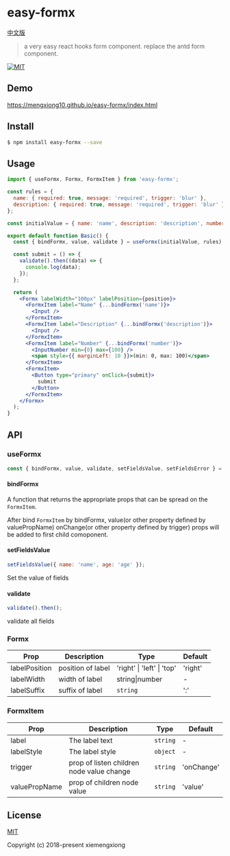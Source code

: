 # easy-formx

[中文版](https://github.com/mengxiong10/easy-formx/blob/master/README.zh-CN.md)

> a very easy react hooks form component. replace the antd form component.

<a href="LICENSE">
  <img src="https://img.shields.io/badge/License-MIT-yellow.svg" alt="MIT">
</a>

## Demo

<https://mengxiong10.github.io/easy-formx/index.html>

## Install

```bash
$ npm install easy-formx --save
```

## Usage

```jsx
import { useFormx, Formx, FormxItem } from 'easy-formx';

const rules = {
  name: { required: true, message: 'required', trigger: 'blur' },
  description: { required: true, message: 'required', trigger: 'blur' }
};

const initialValue = { name: 'name', description: 'description', number: 22 };

export default function Basic() {
  const { bindFormx, value, validate } = useFormx(initialValue, rules);

  const submit = () => {
    validate().then((data) => {
      console.log(data);
    });
  };

  return (
    <Formx labelWidth="100px" labelPosition={position}>
      <FormxItem label="Name" {...bindFormx('name')}>
        <Input />
      </FormxItem>
      <FormxItem label="Description" {...bindFormx('description')}>
        <Input />
      </FormxItem>
      <FormxItem label="Number" {...bindFormx('number')}>
        <InputNumber min={0} max={100} />
        <span style={{ marginLeft: 10 }}>(min: 0, max: 100)</span>
      </FormxItem>
      <FormxItem>
        <Button type="primary" onClick={submit}>
          submit
        </Button>
      </FormxItem>
    </Formx>
  );
}
```

## API

### useFormx

```js
const { bindFormx, value, validate, setFieldsValue, setFieldsError } = useFormx(initialValue);
```

#### bindFormx

A function that returns the appropriate props that can be spread on the `FormxItem`.

After bind `FormxItem` by bindFormx, value(or other property defined by valuePropName) onChange(or other property defined by trigger) props will be added to first child comoponent.

#### setFieldsValue

```js
setFieldsValue({ name: 'name', age: 'age' });
```

Set the value of fields

#### validate

```js
validate().then();
```

validate all fields

### Formx

| Prop          | Description       | Type                       | Default |
| ------------- | ----------------- | -------------------------- | ------- |
| labelPosition | position of label | 'right' \| 'left' \| 'top' | 'right' |
| labelWidth    | width of label    | string\|number             | -       |
| labelSuffix   | suffix of label   | `string`                   | ':'     |

### FormxItem

| Prop          | Description                               | Type     | Default    |
| ------------- | ----------------------------------------- | -------- | ---------- |
| label         | The label text                            | `string` | -          |
| labelStyle    | The label style                           | `object` | -          |
| trigger       | prop of listen children node value change | `string` | 'onChange' |
| valuePropName | prop of children node value               | `string` | 'value'    |

## License

[MIT](https://github.com/mengxiong10/easy-formx/blob/master/LICENSE)

Copyright (c) 2018-present xiemengxiong
